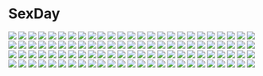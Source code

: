 # SexDay
![](https://konachan.com/image/a0698e4bebabd83b88e2920a121e8674/Konachan.com%20-%20151141%20akaza%20blue_eyes%20blush%20christmas%20collar%20dekomori_sanae%20hat%20long_hair%20panties%20santa_costume%20striped_panties%20teddy_bear%20thighhighs%20twintails%20underwear.jpg)
![](https://konachan.com/jpeg/78b6332e5be2ff18ad54ba917b1792fb/Konachan.com%20-%20293724%20ass%20barefoot%20blonde_hair%20blush%20breasts%20headband%20horns%20kaede_%28sayappa%29%20long_hair%20nipples%20nude%20original%20pointed_ears%20pussy%20uncensored%20yellow_eyes.jpg)
![](https://konachan.com/jpeg/9800ac715013463d096dead1e657bcdb/Konachan.com%20-%20293592%20arisaka_mashiro%20brown_hair%20game_cg%20long_hair%20purple_eyes%20school_uniform%20skirt%20sky%20sprite%20suzumori%20thighhighs%20twintails%20yuuki_itsuka.jpg)
![](https://konachan.com/jpeg/cf714060cf6b4016f5d6cc979ad0a0ea/Konachan.com%20-%20274586%20azur_lane%20black_hair%20breasts%20cait%20kimono%20long_hair%20mask%20nipples%20no_bra%20panties%20petals%20pussy%20red_eyes%20thighhighs%20twintails%20uncensored%20underwear%20white.jpg)
![](https://konachan.com/jpeg/46d6b4fedac176f2e91ca251f0f07064/Konachan.com%20-%20263639%20aoi_matsuri%20barefoot%20bikini%20blush%20censored%20game_cg%20koutaro%20pussy%20sex%20spread_legs%20swimsuit%20tropical_kiss%20twinkle%20underwear%20water.jpg)
![](https://konachan.com/jpeg/f7b16b6385135ea89f44859b8637bb21/Konachan.com%20-%20277175%20bikini_top%20blush%20flowers%20gray_hair%20japanese_clothes%20kimono%20long_hair%20miyasaka_miyu%20original%20pink_eyes%20scan%20sky%20water.jpg)
![](https://konachan.com/image/7b252db45515fdc1d88003680abe4fc8/Konachan.com%20-%2017664%20aoi_umi_no_tristia.jpg)
![](https://konachan.com/image/c2d69a36aeac3cfd553997c742e14b1c/Konachan.com%20-%20115667%20fire%20moon%20shaonav%20tagme%20teddy_bear%20water.jpg)
![](https://konachan.com/jpeg/6d6c58bc071eea2a1a412292c8eb43a4/Konachan.com%20-%20144521%20animal_ears%20bow%20bunny_ears%20bunnygirl%20gray_hair%20hat%20irisu_kyouko%20irisu_shoukougun%21%20long_hair%20red_eyes%20shigurio%20third-party_edit%20witch_hat.jpg)
![](https://konachan.com/image/262a22f341dca161d060793a976440a1/Konachan.com%20-%20171621%20amino%20hatsune_miku%20vocaloid.jpg)
![](https://konachan.com/jpeg/dfd04b8924db19c69ba581bbd1405d8c/Konachan.com%20-%20151955%20black_hair%20blush%20bra%20breasts%20cum%20kirigaya_suguha%20nipples%20panties%20panty_pull%20pussy%20school_uniform%20shirt_lift%20short_hair%20tomose_shunsaku%20underwear%20white.jpg)
![](https://konachan.com/image/dfd87c213c842a87df30247c816cf47a/Konachan.com%20-%2066955%20christmas%20cosplay%20disk%20kuchinashi%20loli%20mio%20needless%20neuschwanstein_eve%20nude%20ootsuka_midori%20setsuna_%28needless%29%20stockings.jpg)
![](https://konachan.com/jpeg/bbe4126998968036bdcce3a1c8855f72/Konachan.com%20-%20252273%202girls%20black_hair%20blush%20brown_eyes%20brown_hair%20game_cg%20kirigaya_kazuto%20loli%20long_hair%20short_hair%20sword_art_online%20tagme_%28artist%29%20yuuki_asuna.jpg)
![](https://konachan.com/jpeg/ab50cd1c6ef050453f2102e93037b947/Konachan.com%20-%20159215%202girls%20aircraft%20black_hair%20boots%20bow%20camera%20clouds%20dress%20flowers%20kantoku%20kurumi_%28kantoku%29%20long_hair%20original%20pink_eyes%20red_hair%20scan%20short_hair.jpg)
![](https://konachan.com/image/765d96b9e39b041f13f6321a407b63dc/Konachan.com%20-%20266518%20black_eyes%20black_hair%20decidueye%20flowers%20hat%20meowth%20mizuki_%28pokemon%29%20pippi_%28p3i2%29%20pokemon%20short_hair%20shorts%20twintails.jpg)
![](https://konachan.com/image/9420dda9cd22d76e501d94f854f2ce2c/Konachan.com%20-%2049902%20brown_eyes%20brown_hair%20food%20headphones%20k-on%21%20pocky%20shorts%20tainaka_ritsu.jpg)
![](https://konachan.com/image/606d399bfddb49d87854da71de5dd252/Konachan.com%20-%20199105%20all_male%20anthropomorphism%20black_hair%20ibaraki%20kashuu_kiyomitsu%20katana%20male%20red_eyes%20sword%20touken_ranbu%20weapon%20yamato-no-kami_yasusada.jpg)
![](https://konachan.com/image/71e945968f424c0d24e1245f1a6c4d03/Konachan.com%20-%206315%20headphones%20nagato_yuki%20suzumiya_haruhi_no_yuutsu.jpg)
![](https://konachan.com/image/bf33dce207c15e342fc897fcc2dfccd9/Konachan.com%20-%20231966%202girls%20aliasing%20blue_eyes%20bow%20building%20butterfly%20clouds%20flowers%20foxgirl%20glasses%20grass%20gray_hair%20long_hair%20magic%20original%20petals%20skirt%20sky%20sleeping.jpg)
![](https://konachan.com/jpeg/d0ceedd0dcd47f24d9ed5d32dd5ee936/Konachan.com%20-%20167520%20akiyama_mio%20aliasing%20autumn%20black_hair%20gloves%20gray_eyes%20k-on%21%20leaves%20long_hair%20scenic%20shane_owen_%28artist%29%20signed%20skirt%20sky%20tree%20water.jpg)
![](https://konachan.com/image/2ed64dae981c72c053e481c464078d90/Konachan.com%20-%20118081%20cake%20flandre_scarlet%20food%20hero_rice%20izayoi_sakuya%20maid%20tagme%20touhou%20vampire.jpg)
![](https://konachan.com/image/a33e073efdee55c411d27cfdad515799/Konachan.com%20-%20125972%20braids%20butterfly%20chiko_%28mizuho%29%20gouenji_shuuya%20gouenji_yuuka%20inazuma_eleven_go%20pink_hair%20school_uniform%20tie.jpg)
![](https://konachan.com/image/a9cb91e90ee88e924edafd1da2a18d9f/Konachan.com%20-%20264116%20ass%20bed%20blonde_hair%20brown_eyes%20jun_%28seojh1029%29%20long_hair%20original%20shorts%20twintails.jpg)
![](https://konachan.com/jpeg/4a98977113286cf3a1b08b4af33c344c/Konachan.com%20-%20162226%20blue_hair%20breasts%20chusingura_46%2B1%20close%20game_cg%20green_eyes%20horibe_yasubee%20nipples%20nude%20nui_%28artist%29.jpg)
![](https://konachan.com/jpeg/9b57f02da4f4f2d109ff546ed9fe81dd/Konachan.com%20-%20282081%20aikatsu%21%20bow%20chiyonekoko%20gradient%20hoshimiya_ichigo%20long_hair%20orange_hair%20tie%20wristwear.jpg)
![](https://konachan.com/jpeg/8e73e4c518a08393aba332e322fd8351/Konachan.com%20-%20281473%20animal_ears%20breasts%20bunny_ears%20gou_lianlian_dogface%20honkai_impact%20japanese_clothes%20kimono%20long_hair%20panties%20pink_hair%20purple_eyes%20underwear%20wink.jpg)
![](https://konachan.com/image/7df6025679aa3ab960dc5acedb4eaa73/Konachan.com%20-%209803%20moldavite%20nina_fromm%20tagme.jpg)
![](https://konachan.com/image/1ed24c9f672a7384f6bf68ba654f1d21/Konachan.com%20-%2010544%20mahou_sensei_negima%20okochi_akira%20sasaki_makie.jpg)
![](https://konachan.com/image/e00030bd299fa7302959d60f1fbcfe69/Konachan.com%20-%20223844%20animal%20bird%20original%20piotr_dura%20scenic%20water%20waterfall.jpg)
![](https://konachan.com/jpeg/d81a53e6336e3b78d12a69be32e5fa01/Konachan.com%20-%20116175%20gayarou%20panties%20red_eyes%20shameimaru_aya%20shikieiki_yamaxanadu%20short_hair%20touhou%20underwear.jpg)
![](https://konachan.com/jpeg/9dd10ce6c09529827144a1b2ff1c03d9/Konachan.com%20-%20258978%20aqua_eyes%20aqua_hair%20ass%20beatless%20bodysuit%20lacia%20redjuice%20third-party_edit%20white.jpg)
![](https://konachan.com/jpeg/dfb7654dec3b473ba9b961955d6944e3/Konachan.com%20-%20262028%20hatsune_miku%20long_hair%20polychromatic%20rairyuu%20twintails%20vocaloid.jpg)
![](https://konachan.com/image/868dd395eea46e773a4b26c0203b3d4a/Konachan.com%20-%20186927%20blush%20brown_hair%20glasses%20hat%20headphones%20hyuuga_azuri%20original%20red_eyes%20short_hair%20tie%20wristwear.jpg)
![](https://konachan.com/jpeg/43a140d057a707afc431dc85f37da455/Konachan.com%20-%2060099%2077%20blonde_hair%20brown_eyes%20koshimizu_rin%20long_hair%20mikagami_mamizu%20moon%20panties%20underwear%20whirlpool%20witch.jpg)
![](https://konachan.com/image/8cb10a01b38a3c987e5fc8eee803f73f/Konachan.com%20-%2035893%20animal_ears%20catgirl%20kyouran_kazoku_nikki%20midarezaki_kyouka.jpg)
![](https://konachan.com/jpeg/df98e87f9b01f6c4db053a3867dab1c1/Konachan.com%20-%20243464%20apron%20bow%20closers%20dress%20gloves%20gray_hair%20gun%20headdress%20long_hair%20maid%20orange_eyes%20panties%20ribbons%20supernew%20thighhighs%20underwear%20weapon%20white.jpg)
![](https://konachan.com/image/85da4872154390fb823420ee064323f1/Konachan.com%20-%20163897%20angel%20blonde_hair%20blue_eyes%20christa_renz%20halo%20moonknives%20shingeki_no_kyojin%20wings.jpg)
![](https://konachan.com/image/29b6368a5bc2ce8dbbcdcf4e4d05b1fb/Konachan.com%20-%2037228%20bra-ban%21%20itami_kyoko%20kobuichi%20mikage_sumi%20muririn%20yuzusoft.jpg)
![](https://konachan.com/jpeg/ca70d64130d8ff6386995c5aecdfbfc6/Konachan.com%20-%20105818%20bakemonogatari%20blue_eyes%20blush%20breasts%20cleavage%20long_hair%20min_%28westsign2170%29%20no_bra%20panties%20purple_hair%20senjougahara_hitagi%20underwear%20vector.jpg)
![](https://konachan.com/jpeg/63265b8224aa86e1556c9aae53e2244b/Konachan.com%20-%20198222%202girls%20blonde_hair%20braids%20brown_eyes%20brown_hair%20kiniro_mosaic%20kujou_karen%20long_hair%20matsubara_honoka%20megami%20mimata_hiroshi%20purple_eyes%20scan%20waitress.jpg)
![](https://konachan.com/jpeg/1ef7c9b914d890544412e3eab7faabc3/Konachan.com%20-%20175046%20bandage%20blood%20blush%20ibara_kasen%20panties%20red_hair%20short_hair%20skirt%20s-syogo%20tears%20torn_clothes%20touhou%20underwear%20wristwear.jpg)
![](https://konachan.com/image/800b2c5f5f52ed39b03ecc35455872d1/Konachan.com%20-%20102506%20black_hair%20hakurei_reimu%20ideolo%20japanese_clothes%20long_hair%20red_eyes%20scan%20touhou.jpg)
![](https://konachan.com/image/d50355a8835a145345f90b1fa75a1e45/Konachan.com%20-%2089336%20computer%20instrument%20moon%20original%20scarf%20shiira%20sky%20tagme.jpg)
![](https://konachan.com/jpeg/12acaa33a03b15cd66f4150c6cc60d59/Konachan.com%20-%20266748%20ass%20bikini%20breasts%20brown_hair%20cameltoe%20flowers%20food%20ice_cream%20long_hair%20mijinko_%28rioriorio%29%20original%20pink_eyes%20popsicle%20swimsuit%20twintails%20underboob.jpg)
![](https://konachan.com/image/754141df00237d02fc05fa4b1fbeb72b/Konachan.com%20-%20246280%20black_hair%20clouds%20dress%20hat%20original%20short_hair%20skirt_lift%20sky%20summer_dress%20umiko_%28munemiu%29.jpg)
![](https://konachan.com/jpeg/aa6dbb759acf108adb7b74e5756bee78/Konachan.com%20-%20229591%20blonde_hair%20bow%20green_eyes%20hibike%21_euphonium%20kneehighs%20long_hair%20panties%20sbel02%20school_uniform%20underwear%20upskirt%20yoshikawa_yuuko.jpg)
![](https://konachan.com/jpeg/7eaa253ffdde1510b10363e9066ddf92/Konachan.com%20-%20148790%20black_hair%20blue_eyes%20blush%20censored%20feng%20game_cg%20hoshizora_e_kakaru_hashi%20hoshizora_e_kakaru_hashi_aa%20nurse%20penis%20thighhighs%20yorozu_senka.jpg)
![](https://konachan.com/jpeg/0e7fd5c8967f6f1603a24c1e67f44343/Konachan.com%20-%20306722%20aliasing%20bandaid%20bed%20braids%20breasts%20brown_hair%20cameltoe%20cp00%20doll%20hat%20long_hair%20navel%20no_bra%20open_shirt%20pantyhose%20paper%20purple_eyes%20twintails.jpg)
![](https://konachan.com/image/39982ddf97f60b96a635ee39e295fc06/Konachan.com%20-%20299174%20blue_eyes%20blue_hair%20gloves%20hatsune_miku%20kuroi_%28liar-player%29%20long_hair%20microphone%20signed%20twintails%20vocaloid.jpg)
![](https://konachan.com/image/bd713bd5684b1fa2d507e948188daa96/Konachan.com%20-%20126732%20all_male%20barefoot%20bite%20blue_eyes%20blue_hair%20flowers%20kaito%20male%20scarf%20vocaloid.jpg)
![](https://konachan.com/image/957748d8ececa383842fe6489a6589c8/Konachan.com%20-%20100900%202girls%20couch%20flandre_scarlet%20nirap%20no_bra%20panties%20remilia_scarlet%20striped_panties%20touhou%20underwear.jpg)
![](https://konachan.com/image/d0094ed83f98ff9972b652f94c1ff4dc/Konachan.com%20-%20178847%20bodysuit%20brown_hair%20collar%20long_hair%20original%20red_eyes%20redjuice.jpg)
![](https://konachan.com/image/d7d770439d1d2ecf74f347d37aa8a2e4/Konachan.com%20-%20186666%20angel_lewis%20brandon_fox%20dark_skin%20gray_hair%20long_hair%20orange_%28character%29%20orange_eyes%20white.jpg)
![](https://konachan.com/jpeg/77e6c25e57c27a576a9ae367d6a94a10/Konachan.com%20-%2082328%20dress%20giwa%20kneehighs%20mystia_lorelei%20petals%20red_eyes%20red_hair%20short_hair%20touhou%20wings.jpg)
![](https://konachan.com/jpeg/25ee96d51857afbcfffc08eb056c55b1/Konachan.com%20-%20176176%20alyssa718%20animal%20blonde_hair%20blue_eyes%20horse%20original%20wings.jpg)
![](https://konachan.com/jpeg/d4fd55e3c7faa740ae2543c95e6f8a96/Konachan.com%20-%20177872%20aircraft%20animal_ears%20black_hair%20building%20catgirl%20city%20original%20rai32019%20yellow_eyes.jpg)
![](https://konachan.com/image/263476971bdb79d7309e01094b1b61be/Konachan.com%20-%2096646%20blue_eyes%20blue_hair%20blush%20clouds%20forest%20ikeda_jun%20night%20nude%20onsen%20original%20short_hair%20sky%20stars%20towel%20tree%20water.jpg)
![](https://konachan.com/jpeg/c0215748612d8d7794ef380cb3582cfc/Konachan.com%20-%20269501%20ass%20fast-runner-2024%20hoodie%20hyperdimension_neptunia%20neptune%20panties%20purple_eyes%20purple_hair%20short_hair%20striped_panties%20thighhighs%20underwear%20upskirt.jpg)
![](https://konachan.com/jpeg/690469e5ff826bdb00331bd2c7c75f23/Konachan.com%20-%20144347%20bed%20black_hair%20blush%20bow%20breasts%20cleavage%20fingering%20game_cg%20kiss%20nipples%20panties%20purple_hair%20tears%20thighhighs%20tribadism%20twins%20underwear%20yuri.jpg)
![](https://konachan.com/image/1a1aacb261b2dbca33ab96d56ee0cb62/Konachan.com%20-%20188380%20animal_ears%20bell%20black_hair%20breasts%20brown_eyes%20cleavage%20foxgirl%20kneehighs%20league_of_legends%20long_hair%20magic%20multiple_tails%20tail%20yazuwo.jpg)
![](https://konachan.com/image/dbd34ae4166c07eec7f0db5aa155ab46/Konachan.com%20-%20183651%20blush%20bow%20breasts%20brown_eyes%20brown_hair%20censored%20kai_yuuki%20long_hair%20miko%20navel%20nipples%20open_shirt%20panties%20penis%20pussy%20sex%20thighhighs%20touhou%20underwear.jpg)
![](https://konachan.com/jpeg/83e6994f94b9ca6790788149d6e43c58/Konachan.com%20-%2099513%20mahou_shoujo_madoka_magica%20mari_audio%20miki_sayaka.jpg)
![](https://konachan.com/jpeg/561263207bb8f230aaf20eb949e049f7/Konachan.com%20-%20166829%202girls%20aida_mana%20bed%20blue_eyes%20blue_hair%20blush%20book%20braids%20glasses%20hishikawa_rikka%20inoshishi%20long_hair%20precure%20red_eyes%20red_hair%20short_hair%20wink.jpg)
![](https://konachan.com/image/92aa4ac4f45b683c57a3151811280806/Konachan.com%20-%2025769%20haruno_sakura%20male%20naruto%20uchiha_sasuke.jpg)
![](https://konachan.com/image/168feaa34593b610872a96ac29a03a30/Konachan.com%20-%2086971%20original%20panties%20school_uniform%20tagme%20takejun%20underwear.jpg)
![](https://konachan.com/image/873d717dae3880c6241123a27822b925/Konachan.com%20-%2014982%20flcl.jpg)
![](https://konachan.com/jpeg/1b3fe8b5e992d1be1c6f67ffc8d973bf/Konachan.com%20-%20188497%20akaza%20aquaplus%20blush%20breasts%20fingering%20footjob%20headdress%20leaf%20long_hair%20maid%20nipples%20nopan%20penis%20pussy%20thighhighs%20to_heart%20to_heart_2%20uncensored.jpg)
![](https://konachan.com/image/a0d697f21db8ff11eef3751eb4ead938/Konachan.com%20-%20122854%20blue_eyes%20flowers%20japanese_clothes%20kimono%20long_hair%20megurine_luka%20pico%20pink_hair%20vocaloid.jpg)
![](https://konachan.com/image/91cae16a299d1df69070531fc0a0069e/Konachan.com%20-%20135919%20xiamianliele.jpg)
![](https://konachan.com/jpeg/2aa343d841f82b2a37cfce136d75b4d1/Konachan.com%20-%20293075%20animal_ears%20ass%20bell%20black_hair%20blue_eyes%20breasts%20calendar%20catgirl%20glasses%20kozue_akari%20long_hair%20original%20petals%20thighhighs%20waifu2x%20wristwear.jpg)
![](https://konachan.com/jpeg/8167e9a1f018b54d4798a0b202196e17/Konachan.com%20-%20306301%20ass%20breasts%20dark_skin%20gloves%20headdress%20mask%20necklace%20nipples%20original%20otokuyou%20panties%20short_hair%20sketch%20sword%20underwear%20weapon%20white%20white_hair.jpg)
![](https://konachan.com/image/440b32cad018dd18ad204cb2b025aeaa/Konachan.com%20-%2069771%20animal_ears%20bell%20blush%20cake%20catgirl%20choker%20food%20long_hair%20original%20pink_hair%20ribbons%20school_uniform%20skirt%20tail%20thighhighs.jpg)
![](https://konachan.com/jpeg/67a4acd4289d7f8f6233dbc06ab40244/Konachan.com%20-%20290015%20aqua_eyes%20bed%20dishwasher1910%20long_hair%20nipples%20nude%20rwby%20scar%20weiss_schnee%20white_hair.jpg)
![](https://konachan.com/image/57ac8e5cb2c03122908404b1531bb071/Konachan.com%20-%20142437%20blue_hair%20breasts%20cleavage%20dragon%20horns%20japanese_clothes%20kimono%20mask%20original%20red_eyes%20short_hair%20umbrella%20yoo_%28tabi_no_shiori%29.jpg)
![](https://konachan.com/jpeg/acc70164d6bf86f175b8e90ef3bdc468/Konachan.com%20-%20179316%20blood%20blue_eyes%20blue_hair%20breasts%20cleavage%20dress%20hatsune_miku%20knife%20stockings%20twintails%20tyouya%20vocaloid%20weapon.jpg)
![](https://konachan.com/jpeg/8564edaf68db6165caf6204270d44646/Konachan.com%20-%2051469%20animal_ears%20catgirl%20k-on%21%20nakano_azusa.jpg)
![](https://konachan.com/jpeg/1d60e7a2de6bcd8df87afb45ee4a27bf/Konachan.com%20-%20272201%20ayame_%28sakura_magical_girls%29%20breast_hold%20breasts%20dark_skin%20game_cg%20gray_eyes%20nipples%20red_hair%20sakura_magical_girls%20wanaca%20winged_cloud.jpg)
![](https://konachan.com/image/bb4fc210725fe81960d6f0802b6f30ae/Konachan.com%20-%20129968%20ass%20black_rock_shooter%20hoodie%20koutari_yuu%20panties%20shimo_%28depthbomb%29%20skirt%20underwear%20upskirt.jpg)
![](https://konachan.com/jpeg/1f2a75dbb99d188e52e042dba683f47a/Konachan.com%20-%20291149%20blush%20censored%20fellatio%20game_cg%20gray_hair%20kakegawa_hazuki%20kiba_satoshi%20marmalade%20no_bra%20paizuri%20penis%20purple_eyes%20short_hair%20study_%C2%A7_steady%20underboob.jpg)
![](https://konachan.com/image/033ba98e16b6e0815144d417303a11cd/Konachan.com%20-%2022323%20aquaplus%20leaf%20to_heart%20to_heart_2%20tonami_yuma.jpg)
![](https://konachan.com/jpeg/d6ba3460ca5e3cc2aa808307e8ce6cd9/Konachan.com%20-%20149392%202girls%20aete_mushisuru_kimi_to_no_mirai_%7Erelay_broadcast%7E%20alcot%20blue_eyes%20brown_hair%20game_cg%20manabe_kei%20tagme_%28artist%29%20tanaka_ruru.jpg)
![](https://konachan.com/image/78a9806e9781760c68d02a7842763c86/Konachan.com%20-%2075757%20japanese_clothes%20kimono%20mubouou_aasaa%20white_hair.jpg)
![](https://konachan.com/image/57b6cf4777b2a6f1862be591043d4662/Konachan.com%20-%20118284%20black_hair%20blonde_hair%20blue_eyes%20blue_hair%20eugeo%20green_eyes%20kirigaya_suguha%20leafa%20pointed_ears%20red_hair%20shinon_%28sao%29%20sword%20thighhighs%20uemuki%20weapon.jpg)
![](https://konachan.com/image/65e8f8c3f9d18235a0bdc7fbbe41f825/Konachan.com%20-%2081146%20gumi%20vocaloid.jpg)
![](https://konachan.com/image/85b7af86ff55a6abb7e900ba16f2ca64/Konachan.com%20-%2064146%20ass%20bed%20dragonmaterial%20long_hair%20original%20panties%20phone%20sleeping%20underwear.jpg)
![](https://konachan.com/image/7647a9e4f4289e492e1d49be6242b05f/Konachan.com%20-%20116178%20hanasaku_iroha%20matsumae_ohana%20nyantype%20oshimizu_nako%20scan%20tsurugi_minko.jpg)
![](https://konachan.com/image/745f5cf6fe7465c922ec0eca705c6a65/Konachan.com%20-%20149922%20arya_%28artist%29%20halloween%20kuroba_kaitou%20magic_kaito%20nakamori_aoko.jpg)
![](https://konachan.com/image/74d43fc55399ed72b27660c059e3c5e4/Konachan.com%20-%20200114%20anthropomorphism%20blonde_hair%20byakuya_reki%20gloves%20kantai_collection%20red_eyes%20school_uniform%20water%20yuudachi_%28kancolle%29.jpg)
![](https://konachan.com/image/500d01c0103a46b9d83cdd03d7c5f9f2/Konachan.com%20-%20111217%20animal%20black_eyes%20black_hair%20blonde_hair%20book%20brave_story%20brown_eyes%20brown_hair%20cat%20food%20glasses%20katsumi%20nakagawa_besu%20sleeping%20wataru_mitani%20yutaro.jpg)
![](https://konachan.com/image/d396157e772f606dd31025fc5b72b680/Konachan.com%20-%209392%20aoba_kozue%20mahoraba_heartful_days%20nanako.jpg)
![](https://konachan.com/image/9de8d6e7f6dbdf3e858a8f7dde5492a0/Konachan.com%20-%20270981%20black_hair%20blush%20bow%20brown_eyes%20brown_hair%20kazuharu_kina%20male%20original%20school_uniform%20short_hair%20signed%20skirt.jpg)
![](https://konachan.com/image/c723b96973ac2b1cef0cc84544f31fbd/Konachan.com%20-%206291%20black_eyes%20black_hair%20bondage%20bow%20butterfly%20japanese_clothes%20short_hair%20tagme.jpg)
![](https://konachan.com/image/8a7499ea4deb431db52570db622d9e24/Konachan.com%20-%20277725%20anus%20ass%20bed%20blue_eyes%20blush%20breasts%20fingering%20go-toubun_no_hanayome%20masturbation%20nakano_ichika%20nipples%20nude%20pink_hair%20pussy%20short_hair%20u4284g.jpg)
![](https://konachan.com/jpeg/16115d9957f5f1958fc5caae313a4d4f/Konachan.com%20-%20285110%20ass%20bed%20blush%20breasts%20fang%20gray_hair%20kimpring%20long_hair%20nude%20original%20red_eyes%20thighhighs.jpg)
![](https://konachan.com/image/19307c8fed89b6c71ed28fef3228ce85/Konachan.com%20-%2078989%20bikini%20black_hair%20blue_eyes%20brown_eyes%20brown_hair%20pink_eyes%20pink_hair%20school_uniform%20sky%20summer%20swimsuit%20water%20wet.jpg)
![](https://konachan.com/jpeg/015b7e73b1ddc9b5996a816dd18cfefe/Konachan.com%20-%2047794%20aisaka_taiga%20condom%20nude%20open_shirt%20pussy%20spread_legs%20thighhighs%20toradora.jpg)
![](https://konachan.com/image/760a938382f10488ab39557ffd6d526a/Konachan.com%20-%20267904%20admiral_hipper_%28azur_lane%29%20anthropomorphism%20azur_lane%20beach%20bikini%20blonde_hair%20flat_chest%20green_eyes%20long_hair%20navel%20pensuke%20swimsuit%20twintails%20water.jpg)
![](https://konachan.com/image/05112bbebbd7530701913ca6798ae7e6/Konachan.com%20-%20128511%20animal%20butterfly%20flowers%20fuu_%28goingmyway421%29%20hatsune_miku%20japanese_clothes%20kimono%20vocaloid.jpg)
![](https://konachan.com/jpeg/475a3857fc9e5cccf0e69bbae09aa656/Konachan.com%20-%20115062%20brown_hair%20game_cg%20koi_de_wa_naku%20makishima_yumi%20short_hair%20tomose_shunsaku%20train.jpg)
![](https://konachan.com/image/a073b3d0e55a6bb24b4aebd8b10ef6e7/Konachan.com%20-%2073867%20bikini%20cameltoe%20flandre_scarlet%20flat_chest%20swimsuit%20thighhighs%20touhou%20vampire.jpg)
